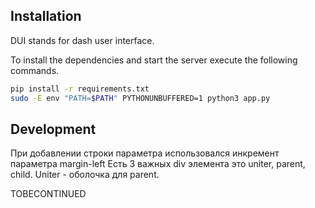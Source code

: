 ## Installation

DUI stands for dash user interface.

To install the dependencies and start the server execute the following commands.

```sh
pip install -r requirements.txt
sudo -E env "PATH=$PATH" PYTHONUNBUFFERED=1 python3 app.py
```

## Development

При добавлении строки параметра использовался инкремент параметра margin-left
Есть 3 важных div элемента это uniter, parent, child. Uniter - оболочка для parent.

TOBECONTINUED